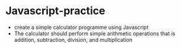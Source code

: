 # Javascript-practice

- create a simple calculator programme using Javascript
- The calculator should perform simple arithmetic operations that is addition, subtraction, division, and multiplication